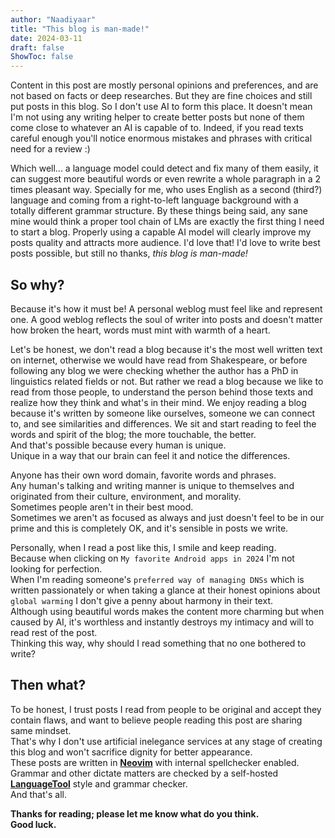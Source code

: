 ```yaml
---
author: "Naadiyaar"
title: "This blog is man-made!"
date: 2024-03-11
draft: false
ShowToc: false
---
```

Content in this post are mostly personal opinions and preferences, and are not based on facts or deep researches.
But they are fine choices and still put posts in this blog.
So I don't use AI to form this place.
It doesn't mean I'm not using any writing helper to create better posts but none of them come close to whatever an AI is capable of to.
Indeed, if you read texts careful enough you'll notice enormous mistakes and phrases with critical need for a review :)

Which well... a language model could detect and fix many of them easily, it can suggest more beautiful words or even rewrite a whole paragraph in a 2 times pleasant way.
Specially for me, who uses English as a second (third?) language and coming from a right-to-left language background with a totally different grammar structure.
By these things being said, any sane mine would think a proper tool chain of LMs are exactly the first thing I need to start a blog.
Properly using a capable AI model will clearly improve my posts quality and attracts more audience.
I'd love that!
I'd love to write best posts possible, but still no thanks, *this blog is man-made!*

## So why?
Because it's how it must be! 
A personal weblog must feel like and represent one.
A good weblog reflects the soul of writer into posts and doesn't matter how broken the heart, words must mint with warmth of a heart.

Let's be honest, we don't read a blog because it's the most well written text on internet, otherwise we would have read from Shakespeare, or before following any blog we were checking whether the author has a PhD in linguistics related fields or not.
But rather we read a blog because we like to read from those people, to understand the person behind those texts and realize how they think and what's in their mind.
We enjoy reading a blog because it's written by someone like ourselves, someone we can connect to, and see similarities and differences.
We sit and start reading to feel the words and spirit of the blog; the more touchable, the better.  
And that's possible because every human is unique.  
Unique in a way that our brain can feel it and notice the differences.

Anyone has their own word domain, favorite words and phrases.  
Any human's talking and writing manner is unique to themselves and originated from their culture, environment, and morality.  
Sometimes people aren't in their best mood.  
Sometimes we aren't as focused as always and just doesn't feel to be in our prime and this is completely OK, and it's sensible in posts we write.  

Personally, when I read a post like this, I smile and keep reading.  
Because when clicking on `My favorite Android apps in 2024` I'm not looking for perfection.  
When I'm reading someone's `preferred way of managing DNSs` which is written passionately or when taking a glance at their honest opinions about `global warming` I don't give a penny about harmony in their text.  
Although using beautiful words makes the content more charming but when caused by AI, it's worthless and instantly destroys my intimacy and will to read rest of the post.  
Thinking this way, why should I read something that no one bothered to write?  

## Then what?
To be honest, I trust posts I read from people to be original and accept they contain flaws, and want to believe people reading this post are sharing same mindset.  
That's why I don't use artificial inelegance services at any stage of creating this blog and won't sacrifice dignity for better appearance.  
These posts are written in [**Neovim**](https://neovim.io/) with internal spellchecker enabled.  
Grammar and other dictate matters are checked by a self-hosted [**LanguageTool**](https://github.com/languagetool-org/languagetool) style and grammar checker.  
And that's all.

**Thanks for reading; please let me know what do you think.  
Good luck.**
